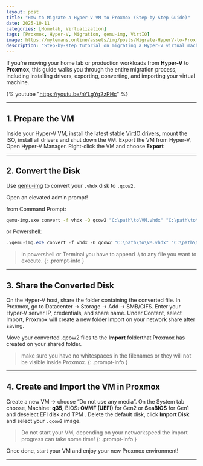 ```yaml
---
layout: post
title: "How to Migrate a Hyper-V VM to Proxmox (Step-by-Step Guide)"
date: 2025-10-11
categories: [Homelab, Virtualization]
tags: [Proxmox, Hyper-V, Migration, qemu-img, VirtIO]
image: https://mylemans.online/assets/img/posts/Migrate-HyperV-to-Proxmox.png
description: "Step-by-step tutorial on migrating a Hyper-V virtual machine to Proxmox using qemu-img and VirtIO drivers."
---
```


If you’re moving your home lab or production workloads from **Hyper-V** to **Proxmox**, this guide walks you through the entire migration process, including installing drivers, exporting, converting, and importing your virtual machine.

{% youtube "https://youtu.be/nYLgYg2zPHc" %}

---

## 1. Prepare the VM

Inside your Hyper-V VM, install the latest stable [VirtIO drivers](https://fedorapeople.org/groups/virt/virtio-win/direct-downloads/stable-virtio/virtio-win.iso), mount the ISO, install all drivers and shut down the VM. Export the VM from Hyper-V, Open Hyper-V Manager. Right-click the VM and choose **Export**


---

## 2. Convert the Disk

Use [qemu-img](https://cloudbase.it/qemu-img-windows/) to convert your `.vhdx` disk to `.qcow2`.

Open an elevated admin prompt!

from Command Prompt:

```bash
qemu-img.exe convert -f vhdx -O qcow2 "C:\path\to\VM.vhdx" "C:\path\to\VM-converted.qcow2"
```
or Powershell:

```powershell
.\qemu-img.exe convert -f vhdx -O qcow2 "C:\path\to\VM.vhdx" "C:\path\to\VM-converted.qcow2"
```

> In powershell or Terminal you have to append .\ to any file you want to execute.
{: .prompt-info }

---

## 3. Share the Converted Disk

On the Hyper-V host, share the folder containing the converted file.
In Proxmox, go to Datacenter → Storage → Add → SMB/CIFS. Enter your Hyper-V server IP, credentials, and share name. 
Under Content, select Import, Proxmox will create a new folder Import on your network share after saving.

Move your converted .qcow2 files to the **Import** folderthat Proxmox has created on your shared folder.

> make sure you have no whitespaces in the filenames or they will not be visible inside Proxmox.
{: .prompt-info }

---

## 4. Create and Import the VM in Proxmox

Create a new VM → choose “Do not use any media”. 
On the System tab choose, Machine: **q35**, BIOS: **OVMF (UEFI)** for Gen2 or **SeaBIOS** for Gen1 and deselect EFI disk and TPM .
Delete the default disk, click **Import Disk** and select your `.qcow2` image.

>Do not start your VM, depending on your networkspeed the import progress can take some time!
{: .prompt-info }

Once done, start your VM and enjoy your new Proxmox environment!

---

